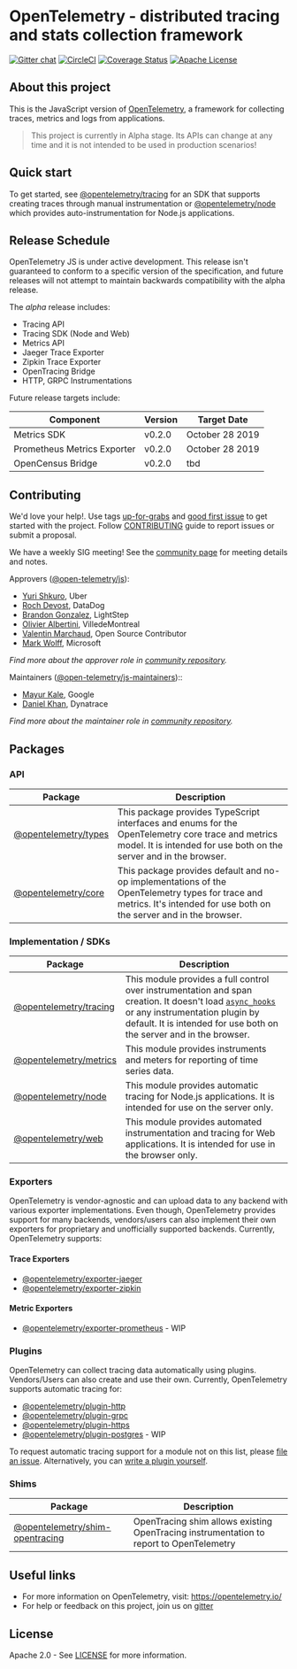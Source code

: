 # OpenTelemetry - distributed tracing and stats collection framework
[![Gitter chat][node-gitter-image]][node-gitter-url]
[![CircleCI][circleci-image]][circleci-url]
[![Coverage Status][codecov-image]][codecov-url]
[![Apache License][license-image]][license-image]

## About this project
This is the JavaScript version of [OpenTelemetry](https://opentelemetry.io/), a framework for collecting traces, metrics and logs from applications.

> This project is currently in Alpha stage. Its APIs can change at any time and it is not intended to be used in production scenarios!

## Quick start
To get started, see [@opentelemetry/tracing](https://github.com/open-telemetry/opentelemetry-js/tree/master/packages/opentelemetry-tracing) for an SDK that supports creating traces through manual instrumentation or [@opentelemetry/node](https://github.com/open-telemetry/opentelemetry-js/tree/master/packages/opentelemetry-node) which provides auto-instrumentation for Node.js applications.

## Release Schedule

OpenTelemetry JS is under active development.
This release isn't guaranteed to conform to a specific version of the specification, and future 
releases will not attempt to maintain backwards compatibility with the alpha release.

The _alpha_ release includes:

- Tracing API
- Tracing SDK (Node and Web)
- Metrics API
- Jaeger Trace Exporter
- Zipkin Trace Exporter
- OpenTracing Bridge
- HTTP, GRPC Instrumentations

Future release targets include:

| Component                   | Version | Target Date       |
| --------------------------- | ------- | ----------------- |
| Metrics SDK                 | v0.2.0  | October 28 2019   |
| Prometheus Metrics Exporter | v0.2.0  | October 28 2019   |
| OpenCensus Bridge           | v0.2.0  | tbd           |


## Contributing
We'd love your help!. Use tags [up-for-grabs][up-for-grabs-issues] and
[good first issue][good-first-issues] to get started with the project. Follow
[CONTRIBUTING](CONTRIBUTING.md) guide to report issues or submit a proposal.

We have a weekly SIG meeting! See the [community page](https://github.com/open-telemetry/community#javascript-sdk) for meeting details and notes.

Approvers ([@open-telemetry/js](https://github.com/orgs/open-telemetry/teams/javascript-approvers)):

- [Yuri Shkuro](https://github.com/yurishkuro), Uber
- [Roch Devost](https://github.com/rochdev), DataDog
- [Brandon Gonzalez](https://github.com/bg451), LightStep
- [Olivier Albertini](https://github.com/OlivierAlbertini), VilledeMontreal
- [Valentin Marchaud](https://github.com/vmarchaud), Open Source Contributor
- [Mark Wolff](https://github.com/markwolff), Microsoft

*Find more about the approver role in [community repository](https://github.com/open-telemetry/community/blob/master/community-membership.md#approver).*

Maintainers ([@open-telemetry/js-maintainers](https://github.com/orgs/open-telemetry/teams/javascript-maintainers))::

- [Mayur Kale](https://github.com/mayurkale22), Google
- [Daniel Khan](https://github.com/danielkhan), Dynatrace

*Find more about the maintainer role in [community repository](https://github.com/open-telemetry/community/blob/master/community-membership.md#maintainer).*

## Packages

### API

| Package                 | Description |
| ----------------------- | -----------------|
| [@opentelemetry/types](https://github.com/open-telemetry/opentelemetry-js/tree/master/packages/opentelemetry-types) | This package provides TypeScript interfaces and enums for the OpenTelemetry core trace and metrics model. It is intended for use both on the server and in the browser. |
| [@opentelemetry/core](https://github.com/open-telemetry/opentelemetry-js/tree/master/packages/opentelemetry-core) | This package provides default and no-op implementations of the OpenTelemetry types for trace and metrics. It's intended for use both on the server and in the browser. |

### Implementation / SDKs

| Package                 | Description |
| ----------------------- | -----------------|
| [@opentelemetry/tracing](https://github.com/open-telemetry/opentelemetry-js/tree/master/packages/opentelemetry-tracing) | This module provides a full control over instrumentation and span creation. It doesn't load [`async_hooks`](https://nodejs.org/api/async_hooks.html) or any instrumentation plugin by default. It is intended for use both on the server and in the browser. |
| [@opentelemetry/metrics](https://github.com/open-telemetry/opentelemetry-js/tree/master/packages/opentelemetry-metrics) | This module provides instruments and meters for reporting of time series data. |
| [@opentelemetry/node](https://github.com/open-telemetry/opentelemetry-js/tree/master/packages/opentelemetry-node) | This module provides automatic tracing for Node.js applications. It is intended for use on the server only. |
| [@opentelemetry/web](https://github.com/open-telemetry/opentelemetry-js/tree/master/packages/opentelemetry-web) | This module provides automated instrumentation and tracing for Web applications. It is intended for use in the browser only. |

### Exporters

OpenTelemetry is vendor-agnostic and can upload data to any backend with various exporter implementations. Even though, OpenTelemetry provides support for many backends, vendors/users can also implement their own exporters for proprietary and unofficially supported backends. Currently, OpenTelemetry supports:

#### Trace Exporters
- [@opentelemetry/exporter-jaeger](https://github.com/open-telemetry/opentelemetry-js/tree/master/packages/opentelemetry-exporter-jaeger)
- [@opentelemetry/exporter-zipkin](https://github.com/open-telemetry/opentelemetry-js/tree/master/packages/opentelemetry-exporter-zipkin)

#### Metric Exporters
- [@opentelemetry/exporter-prometheus](https://github.com/open-telemetry/opentelemetry-js/tree/master/packages/opentelemetry-exporter-prometheus) - WIP

### Plugins

OpenTelemetry can collect tracing data automatically using plugins. Vendors/Users can also create and use their own. Currently, OpenTelemetry supports automatic tracing for:

- [@opentelemetry/plugin-http](https://github.com/open-telemetry/opentelemetry-js/tree/master/packages/opentelemetry-plugin-http)
- [@opentelemetry/plugin-grpc](https://github.com/open-telemetry/opentelemetry-js/tree/master/packages/opentelemetry-plugin-grpc)
- [@opentelemetry/plugin-https](https://github.com/open-telemetry/opentelemetry-js/tree/master/packages/opentelemetry-plugin-https)
- [@opentelemetry/plugin-postgres](https://github.com/open-telemetry/opentelemetry-js/tree/master/packages/opentelemetry-plugin-postgres) - WIP

To request automatic tracing support for a module not on this list, please [file an issue](https://github.com/open-telemetry/opentelemetry-js/issues). Alternatively, you can [write a plugin yourself](https://github.com/open-telemetry/opentelemetry-js/blob/master/doc/plugin-guide.md).

### Shims

| Package                 | Description |
| ----------------------- | -----------------|
| [@opentelemetry/shim-opentracing](https://github.com/open-telemetry/opentelemetry-js/tree/master/packages/opentelemetry-shim-opentracing) | OpenTracing shim allows existing OpenTracing instrumentation to report to OpenTelemetry |


## Useful links
- For more information on OpenTelemetry, visit: <https://opentelemetry.io/>
- For help or feedback on this project, join us on [gitter][node-gitter-url]

## License

Apache 2.0 - See [LICENSE][license-url] for more information.

[license-url]: https://github.com/open-telemetry/opentelemetry-js/blob/master/LICENSE
[circleci-image]: https://circleci.com/gh/open-telemetry/opentelemetry-js.svg?style=svg
[circleci-url]: https://circleci.com/gh/open-telemetry/opentelemetry-js
[node-gitter-image]: https://badges.gitter.im/open-telemetry/opentelemetry-js.svg
[node-gitter-url]: https://gitter.im/open-telemetry/opentelemetry-node?utm_source=badge&utm_medium=badge&utm_campaign=pr-badge&utm_content=badge
[up-for-grabs-issues]: https://github.com/open-telemetry/OpenTelemetry-js/issues?q=is%3Aissue+is%3Aopen+label%3Aup-for-grabs
[good-first-issues]: https://github.com/open-telemetry/OpenTelemetry-js/issues?q=is%3Aissue+is%3Aopen+label%3A%22good+first+issue%22
[codecov-image]: https://codecov.io/gh/open-telemetry/opentelemetry-js/branch/master/graph/badge.svg
[codecov-url]: https://codecov.io/gh/open-telemetry/opentelemetry-js/branch/master/
[license-image]: https://img.shields.io/badge/license-Apache_2.0-green.svg?style=flat
